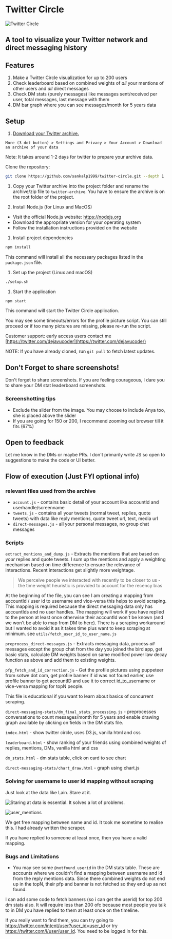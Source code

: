 # Twitter Circle

![Twitter Circle](static/twitter-circle.png)

## A tool to visualize your Twitter network and direct messaging history

## Features

1. Make a Twitter Circle visualization for up to 200 users
2. Check leaderboard based on combined weights of *all* your mentions of other users and *all* direct messages
3. Check DM stats (purely messages) like messages sent/received per user, total messages, last message with them
4. DM bar graph where you can see messages/month for 5 years data

## Setup

1. [Download your Twitter archive.](https://help.twitter.com/en/managing-your-account/how-to-download-your-x-archive)

`More (3 dot button) > Settings and Privacy > Your Account > Download an archive of your data`

Note: It takes around 1-2 days for twitter to prepare your archive data.

Clone the repository:

```bash
git clone https://github.com/sankalp1999/twitter-circle.git --depth 1
```

1. Copy your Twitter archive into the project folder and rename the archive/zip file to `twitter-archive`. You  have to ensure the archive is on the root folder of the project.

1. Install Node.js (for Linux and MacOS)

- Visit the official Node.js website: <https://nodejs.org>
- Download the appropriate version for your operating system
- Follow the installation instructions provided on the website

1. Install project dependencies

```bash
npm install
```

This command will install all the necessary packages listed in the `package.json` file.

1. Set up the project (Linux and macOS)

```bash
./setup.sh
```

1. Start the application

```bash
npm start
```

This command will start the Twitter Circle application.

You may see some timeouts/errors for the profile picture script. You can still proceed
or if too many pictures are missing, please re-run the script.

Customer support: early access users contact me [https://twitter.com/dejavucoder](https://twitter.com/dejavucoder)

NOTE: If you have already cloned, run `git pull` to fetch latest updates.

## Don't Forget to share screenshots!

Don't forget to share screenshots. If you are feeling courageous, I dare you to share your DM stat leaderboard screenshots.

### Screenshotting tips

- Exclude the slider from the image. You may choose to include Anya too, she is placed above the slider
- If you are going for 150 or 200, I recommend zooming out browser till it fits (67%)

## Open to feedback

Let me know in the DMs or maybe PRs. I don't primarily write JS so open to suggestions
to make the code or UI better.

## Flow of execution (Just FYI optional info)

### relevant files used from the archive

- `account.js` - contains basic detail of your account like accountId and userhandle/screenname 
- `tweets.js` - contains all your tweets (normal tweet, replies, quote tweets) with data like reply mentions, quote tweet url, text, media url
- `direct-messages.js` - all your personal messages, no group chat messages


### Scripts

`extract_mentions_and_dump.js` - Extracts the mentions that are based on *your* replies and quote tweets. I sum up the mentions and apply a weighting mechanism based on time difference to ensure the relevance of interactions. Recent interactions get slightly more weightage.

> We perceive people we interacted with recently to be closer to us - the time weight heuristic is provided to account for the recency bias

At the beginning of the file, you can see I am creating a mapping from accountId / user id to username and vice-versa this helps to avoid scraping. This mapping is required because the direct messaging data only has accountIds and no user handles.
The mapping will work if you have replied to the person at least once otherwise their accountId won't be known  (and we won't be able to map from DM to here). There is a scraping workaround but I wanted to avoid it  as it takes time plus want to keep scraping at minimum. see `utils/fetch_user_id_to_user_name.js`

`preprocess_direct-messages.js` - Extracts messaging data, process *all* messages except the group chat from the day you joined the bird app, get basic stats, calculate DM weights based on same modified power law decay function as above and add them to existing weights.

`pfp_fetch_and_id_correction.js` - Get the profile pictures using puppeteer from sotwe dot com, get profile banner if id was not found earlier, use profile banner to get accountID and use it to correct id_to_username or vice-versa mapping for topN people.

This file is educational if you want to learn about basics of concurrent scraping.

`direct-messaging-stats/dm_final_stats_processing.js` - preprocesses conversations to count messages/month for 5 years and enable drawing graph 
available by clicking on fields in the DM stats file.

`index.html` - show twitter circle, uses D3.js, vanilla html and css

`leaderboard.html` - show ranking of your friends using combined weights of replies, mentions, DMs, vanilla html and css

`dm_stats.html` - dm stats table, click on card to see chart

`direct-messaging-stats/chart_draw.html` - graph using chart.js

### Solving for username to user id mapping without scraping

Just look at the data like Lain. Stare at it.

![Staring at data is essential. It solves a lot of problems. ](static/image.png)

![user_mentions](static/user_example.png)

We get free mapping between name and id. It took me sometime to realise this. I had already written the scraper.

If you have replied to someone at least once, then you have a valid mapping.


### Bugs and Limitations

- You may see some `@notfound_userid` in the DM stats table. These are accounts where we couldn't find a mapping between username and id from the reply mentions data. Since there combined weights do not end up in the topN, their pfp and banner is not fetched so they end up as not found.

I can add some code to fetch banners (so i can get the userid) for top 200 dm stats also. It will require less than 200 ofc because most people you talk to in DM you have replied to them at least once on the timeline.

If you really want to find them, you can try going to <https://twitter.com/intent/user?user_id=user_id> or try <https://twitter.com/i/user/user_id>. You need to be logged in for this.
